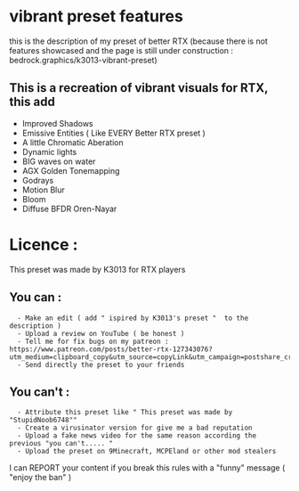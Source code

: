 # vibrant preset features
this is the description of my preset of better RTX (because there is not features showcased and the page is still under construction : bedrock.graphics/k3013-vibrant-preset)
## This is a recreation of vibrant visuals for RTX, this add
- Improved Shadows
- Emissive Entities ( Like EVERY Better RTX preset )
- A little Chromatic Aberation
- Dynamic lights
- BIG waves on water
- AGX Golden Tonemapping
- Godrays
- Motion Blur
- Bloom
- Diffuse BFDR Oren-Nayar
# Licence :
This preset was made by K3013 for RTX players
## You can :
      - Make an edit ( add " ispired by K3013's preset "  to the description )
      - Upload a review on YouTube ( be honest )
      - Tell me for fix bugs on my patreon : https://www.patreon.com/posts/better-rtx-127343076?utm_medium=clipboard_copy&utm_source=copyLink&utm_campaign=postshare_creator&utm_content=join_link
      - Send directly the preset to your friends
## You can't :
      - Attribute this preset like " This preset was made by "StupidNoob6748""
      - Create a virusinator version for give me a bad reputation
      - Upload a fake news video for the same reason according the previous "you can't..... "
      - Upload the preset on 9Minecraft, MCPEland or other mod stealers
I can REPORT your content if you break this rules with a "funny" message ( "enjoy the ban" )
